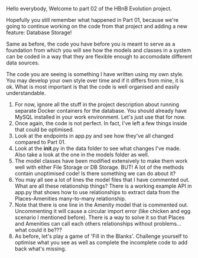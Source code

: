 Hello everybody, Welcome to part 02 of the HBnB Evolution project.

Hopefully you still remember what happened in Part 01, because we're going to continue working on the code from that project and adding a new feature: Database Storage!

Same as before, the code you have before you is meant to serve as a foundation from which you will see how the models and classes in a system can be coded in a way that they are flexible enough to accomodate different data sources.

The code you are seeing is something I have written using my own style. You may develop your own style over time and if it differs from mine, it is ok. What is most important is that the code is well organised and easily understandable.

1. For now, ignore all the stuff in the project description about running separate Docker containers for the database. You should already have MySQL installed in your work environment. Let's just use that for now.
2. Once again, the code is not perfect. In fact, I've left a few things inside that could be optimised.
3. Look at the endpoints in app.py and see how they've all changed compared to Part 01.
4. Look at the __init__.py in the data folder to see what changes I've made. Also take a look at the one in the models folder as well.
5. The model classes have been modified extensively to make them work well with either File Storage or DB Storage. BUT! A lot of the methods contain unoptimised code! Is there something we can do about it?
6. You may all see a lot of lines the model files that I have commented out. What are all these relationship things? There is a working example API in app.py that shows how to use relationships to extract data from the Places-Amenities many-to-many relationship.
7. Note that there is one line in the Amenity model that is commented out. Uncommenting it will cause a circular import error (like chicken and egg scenario I mentioned before). There is a way to solve it so that Places and Amenities can call each others relationships without problems... what could it be???
7. As before, let's play a game of 'Fill in the Blanks'. Challenge yourself to optimise what you see as well as complete the incomplete code to add back what's missing.
